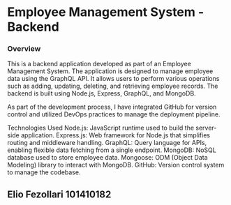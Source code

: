# Employee Management System - Backend
### Overview
This is a backend application developed as part of an Employee Management System. The application is designed to manage employee data using the GraphQL API. It allows users to perform various operations such as adding, updating, deleting, and retrieving employee records. The backend is built using Node.js, Express, GraphQL, and MongoDB.

As part of the development process, I have integrated GitHub for version control and utilized DevOps practices to manage the deployment pipeline.

Technologies Used
Node.js: JavaScript runtime used to build the server-side application.
Express.js: Web framework for Node.js that simplifies routing and middleware handling.
GraphQL: Query language for APIs, enabling flexible data fetching from a single endpoint.
MongoDB: NoSQL database used to store employee data.
Mongoose: ODM (Object Data Modeling) library to interact with MongoDB.
GitHub: Version control system to manage the codebase.


## Elio Fezollari 101410182
